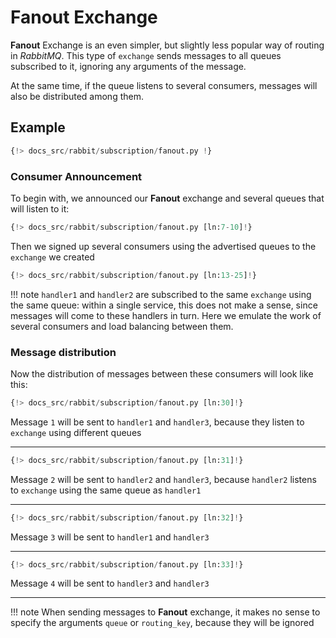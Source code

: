 # Fanout Exchange

**Fanout** Exchange is an even simpler, but slightly less popular way of routing in *RabbitMQ*. This type of `exchange` sends messages
to all queues subscribed to it, ignoring any arguments of the message.

At the same time, if the queue listens to several consumers, messages will also be distributed among them.

## Example

```python linenums="1"
{!> docs_src/rabbit/subscription/fanout.py !}
```

### Consumer Announcement

To begin with, we announced our **Fanout** exchange and several queues that will listen to it:

```python linenums="7" hl_lines="1"
{!> docs_src/rabbit/subscription/fanout.py [ln:7-10]!}
```

Then we signed up several consumers using the advertised queues to the `exchange` we created

```python linenums="13" hl_lines="1 6 11"
{!> docs_src/rabbit/subscription/fanout.py [ln:13-25]!}
```

!!! note
    `handler1` and `handler2` are subscribed to the same `exchange` using the same queue:
    within a single service, this does not make a sense, since messages will come to these handlers in turn.
    Here we emulate the work of several consumers and load balancing between them.

### Message distribution

Now the distribution of messages between these consumers will look like this:

```python linenums="30"
{!> docs_src/rabbit/subscription/fanout.py [ln:30]!}
```

Message `1` will be sent to `handler1` and `handler3`, because they listen to `exchange` using different queues

---

```python linenums="31"
{!> docs_src/rabbit/subscription/fanout.py [ln:31]!}
```

Message `2` will be sent to `handler2` and `handler3`, because `handler2` listens to `exchange` using the same queue as `handler1`

---

```python linenums="32"
{!> docs_src/rabbit/subscription/fanout.py [ln:32]!}
```

Message `3` will be sent to `handler1` and `handler3`

---

```python linenums="33"
{!> docs_src/rabbit/subscription/fanout.py [ln:33]!}
```

Message `4` will be sent to `handler3` and `handler3`

---

!!! note
    When sending messages to **Fanout** exchange, it makes no sense to specify the arguments `queue` or `routing_key`, because they will be ignored
